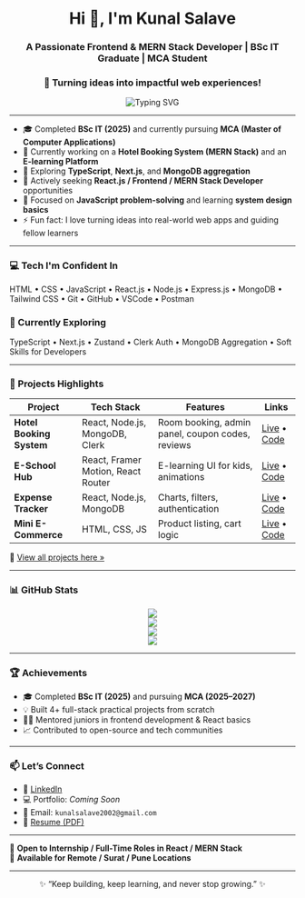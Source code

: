 <h1 align="center">Hi 👋, I'm Kunal Salave</h1>
<h3 align="center">A Passionate Frontend & MERN Stack Developer | BSc IT Graduate | MCA Student</h3>
<h3 align="center">🚀 Turning ideas into impactful web experiences!</h3>

<p align="center">
  <img src="https://readme-typing-svg.demolab.com?font=Fira+Code&pause=1000&color=F78D1E&center=true&vCenter=true&width=435&lines=Frontend+Developer;React.js+%7C+Node.js+Enthusiast;Building+Web+Apps+that+Work+!" alt="Typing SVG" />
</p>

---

- 🎓 Completed **BSc IT (2025)** and currently pursuing **MCA (Master of Computer Applications)**
- 🔭 Currently working on a **Hotel Booking System (MERN Stack)** and an **E-learning Platform**
- 🌱 Exploring **TypeScript**, **Next.js**, and **MongoDB aggregation**
- 💼 Actively seeking **React.js / Frontend / MERN Stack Developer** opportunities
- 🧠 Focused on **JavaScript problem-solving** and learning **system design basics**
- ⚡ Fun fact: I love turning ideas into real-world web apps and guiding fellow learners

---

### 💻 Tech I'm Confident In

HTML • CSS • JavaScript • React.js • Node.js • Express.js • MongoDB • Tailwind CSS • Git • GitHub • VSCode • Postman

### 🧪 Currently Exploring

TypeScript • Next.js • Zustand • Clerk Auth • MongoDB Aggregation • Soft Skills for Developers

---

### 📌 Projects Highlights

| Project | Tech Stack | Features | Links |
|--------|------------|----------|--------|
| **Hotel Booking System** | React, Node.js, MongoDB, Clerk | Room booking, admin panel, coupon codes, reviews | [Live](#) • [Code](#) |
| **E-School Hub** | React, Framer Motion, React Router | E-learning UI for kids, animations | [Live](#) • [Code](#) |
| **Expense Tracker** | React, Node.js, MongoDB | Charts, filters, authentication | [Live](#) • [Code](#) |
| **Mini E-Commerce** | HTML, CSS, JS | Product listing, cart logic | [Live](#) • [Code](#) |

🔗 [View all projects here »](#)

---

### 📊 GitHub Stats

<p align="center">
  <img src="https://github-readme-stats.vercel.app/api?username=kunalsalave&show_icons=true&theme=react&hide_border=true" />
  <br/>
  <img src="https://github-readme-streak-stats.herokuapp.com/?user=kunalsalave&theme=react&hide_border=true"/>
  <br/>
  <img src="https://github-readme-stats.vercel.app/api/top-langs/?username=kunalsalave&layout=compact&theme=react&hide_border=true"/>
  <br/>
  <img src="https://github-profile-trophy.vercel.app/?username=kunalsalave&theme=dracula&margin-w=15" />
</p>

---

### 🏆 Achievements

- 🎓 Completed **BSc IT (2025)** and pursuing **MCA (2025–2027)**
- 💡 Built 4+ full-stack practical projects from scratch
- 👨‍🏫 Mentored juniors in frontend development & React basics
- 📈 Contributed to open-source and tech communities

---

### 📫 Let’s Connect

- 🔗 [LinkedIn](https://www.linkedin.com/in/kunal-salave-b469a926b/)
- 💻 Portfolio: _Coming Soon_
- 📧 Email: `kunalsalave2002@gmail.com`
- 📝 [Resume (PDF)](https://your-resume-link.com) <!-- Update with actual resume link -->

---

💬 **Open to Internship / Full-Time Roles in React / MERN Stack**  
📍 **Available for Remote / Surat / Pune Locations**

---

<p align="center">
  ✨ “Keep building, keep learning, and never stop growing.” ✨  
</p>
